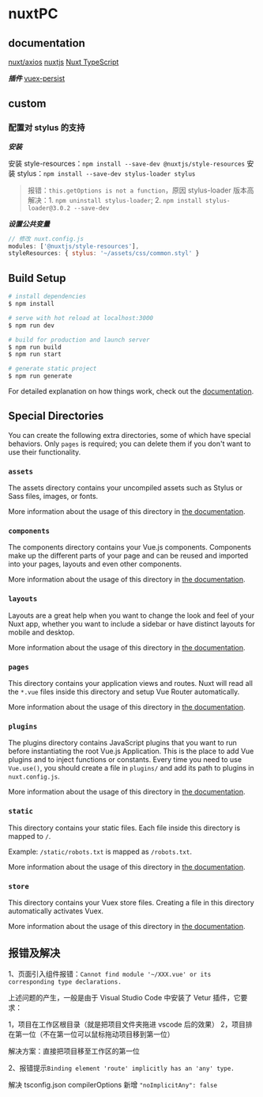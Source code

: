 # nuxtPC

## documentation

[nuxt/axios](https://axios.nuxtjs.org/)
[nuxtjs](https://zh.nuxtjs.org/)
[Nuxt TypeScript](https://typescript.nuxtjs.org/)

***插件***
[vuex-persist](https://www.npmjs.com/package/vuex-persist)

## custom

### 配置对 stylus 的支持

***安装***

安装 style-resources：`npm install --save-dev @nuxtjs/style-resources`
安装 stylus：`npm install --save-dev stylus-loader stylus`

> 报错：`this.getOptions is not a function`，原因 stylus-loader 版本高
> 解决：1. `npm uninstall stylus-loader`; 2. `npm install stylus-loader@3.0.2 --save-dev`

***设置公共变量***

```JavaScript
// 修改 nuxt.config.js
modules: ['@nuxtjs/style-resources'],
styleResources: { stylus: '~/assets/css/common.styl' }
```


## Build Setup

```bash
# install dependencies
$ npm install

# serve with hot reload at localhost:3000
$ npm run dev

# build for production and launch server
$ npm run build
$ npm run start

# generate static project
$ npm run generate
```

For detailed explanation on how things work, check out the [documentation](https://nuxtjs.org).

## Special Directories

You can create the following extra directories, some of which have special behaviors. Only `pages` is required; you can delete them if you don't want to use their functionality.

### `assets`

The assets directory contains your uncompiled assets such as Stylus or Sass files, images, or fonts.

More information about the usage of this directory in [the documentation](https://nuxtjs.org/docs/2.x/directory-structure/assets).

### `components`

The components directory contains your Vue.js components. Components make up the different parts of your page and can be reused and imported into your pages, layouts and even other components.

More information about the usage of this directory in [the documentation](https://nuxtjs.org/docs/2.x/directory-structure/components).

### `layouts`

Layouts are a great help when you want to change the look and feel of your Nuxt app, whether you want to include a sidebar or have distinct layouts for mobile and desktop.

More information about the usage of this directory in [the documentation](https://nuxtjs.org/docs/2.x/directory-structure/layouts).


### `pages`

This directory contains your application views and routes. Nuxt will read all the `*.vue` files inside this directory and setup Vue Router automatically.

More information about the usage of this directory in [the documentation](https://nuxtjs.org/docs/2.x/get-started/routing).

### `plugins`

The plugins directory contains JavaScript plugins that you want to run before instantiating the root Vue.js Application. This is the place to add Vue plugins and to inject functions or constants. Every time you need to use `Vue.use()`, you should create a file in `plugins/` and add its path to plugins in `nuxt.config.js`.

More information about the usage of this directory in [the documentation](https://nuxtjs.org/docs/2.x/directory-structure/plugins).

### `static`

This directory contains your static files. Each file inside this directory is mapped to `/`.

Example: `/static/robots.txt` is mapped as `/robots.txt`.

More information about the usage of this directory in [the documentation](https://nuxtjs.org/docs/2.x/directory-structure/static).

### `store`

This directory contains your Vuex store files. Creating a file in this directory automatically activates Vuex.

More information about the usage of this directory in [the documentation](https://nuxtjs.org/docs/2.x/directory-structure/store).


## 报错及解决

1、页面引入组件报错：`Cannot find module '~/XXX.vue' or its corresponding type declarations.`

上述问题的产生，一般是由于 Visual Studio Code 中安装了 Vetur 插件，它要求：

1，项目在工作区根目录（就是把项目文件夹拖进 vscode 后的效果）
2，项目排在第一位（不在第一位可以鼠标拖动项目移到第一位）

解决方案：直接把项目移至工作区的第一位


2、报错提示`Binding element 'route' implicitly has an 'any' type.`

解决 tsconfig.json compilerOptions 新增 `"noImplicitAny": false`
